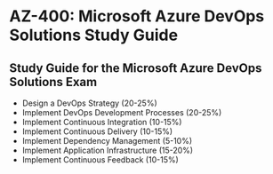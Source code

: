 # AZ-400: Microsoft Azure DevOps Solutions Study Guide
## Study Guide for the Microsoft Azure DevOps Solutions Exam

- Design a DevOps Strategy (20-25%)
- Implement DevOps Development Processes (20-25%)
- Implement Continuous Integration (10-15%)
- Implement Continuous Delivery (10-15%)
- Implement Dependency Management (5-10%)
- Implement Application Infrastructure (15-20%)
- Implement Continuous Feedback (10-15%)